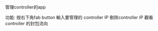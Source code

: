 管理controller的app

功能:
    按右下角fab button 輸入要管理的 controller IP
    刪除controller IP
    觀看controller 的封包流向